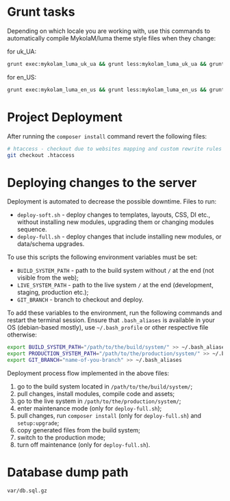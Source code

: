 # Grunt tasks #

Depending on which locale you are working with, use this commands to automatically compile MykolaM/luma theme style files when they change:

for uk_UA:
```bash
grunt exec:mykolam_luma_uk_ua && grunt less:mykolam_luma_uk_ua && grunt watch:mykolam_luma_uk_ua
```
for en_US:
```bash
grunt exec:mykolam_luma_en_us && grunt less:mykolam_luma_en_us && grunt watch:mykolam_luma_en_us
```

# Project Deployment #

After running the `composer install` command revert the following files:

```bash
# htaccess - checkout due to websites mapping and custom rewrite rules
git checkout .htaccess
```
# Deploying changes to the server #

Deployment is automated to decrease the possible downtime. Files to run:
- `deploy-soft.sh` - deploy changes to templates, layouts, CSS, DI etc., without installing new modules, upgrading them or changing modules sequence.
- `deploy-full.sh` - deploy changes that include installing new modules, or data/schema upgrades.

To use this scripts the following environment variables must be set:
- `BUILD_SYSTEM_PATH` - path to the build system without `/` at the end (not visible from the web);
- `LIVE_SYSTEM_PATH` - path to the live system `/` at the end (development, staging, production etc.);
- `GIT_BRANCH` - branch to checkout and deploy.

To add these variables to the environment, run the following commands and restart the terminal session. Ensure that
`.bash_aliases` is available in your OS (debian-based mostly), use `~/.bash_profile` or other respective file otherwise:
```bash
export BUILD_SYSTEM_PATH="/path/to/the/build/system/" >> ~/.bash_aliases
export PRODUCTION_SYSTEM_PATH="/path/to/the/production/system/" >> ~/.bash_aliases
export GIT_BRANCH="name-of-you-branch" >> ~/.bash_aliases
```

Deployment process flow implemented in the above files:

1) go to the build system located in `/path/to/the/build/system/`;
2) pull changes, install modules, compile code and assets;
3) go to the live system in `/path/to/the/production/system/`;
4) enter maintenance mode (only for `deploy-full.sh`);
5) pull changes, run `composer install` (only for `deploy-full.sh`) and `setup:upgrade`;
6) copy generated files from the build system;
7) switch to the production mode;
8) turn off maintenance (only for `deploy-full.sh`).

# Database dump path #

`var/db.sql.gz`
